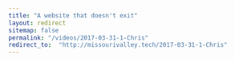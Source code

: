 ```yaml
---
title: "A website that doesn't exit"
layout: redirect
sitemap: false
permalink: "/videos/2017-03-31-1-Chris"
redirect_to:  "http://missourivalley.tech/2017-03-31-1-Chris"
---
```

